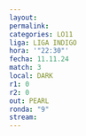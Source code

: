```yaml
---
layout: 
permalink: 
categories: LO11
liga: LIGA INDIGO
hora: '"22:30"'
fecha: 11.11.24
match: 3
local: DARK
r1: 0
r2: 0
out: PEARL
ronda: "9"
stream:
---
```


